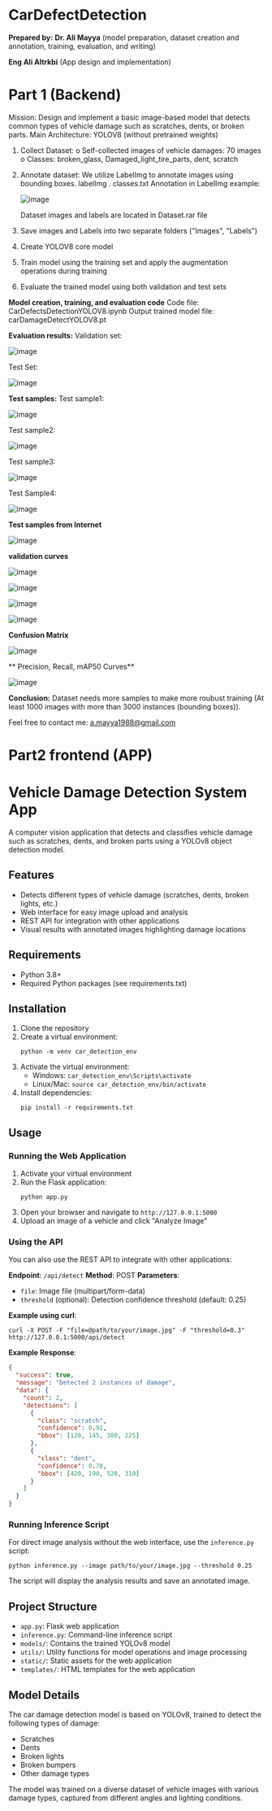 # CarDefectDetection
**Prepared by:**
**Dr. Ali Mayya** (model preparation, dataset creation and annotation, training, evaluation, and writing)

**Eng Ali Altrkbi** (App design and implementation)

# Part 1 (Backend)
Mission: Design and implement a basic image-based model that detects common types of vehicle damage such as scratches, dents, or broken parts. 
Main Architecture: YOLOV8 (without pretrained weights)
1.	Collect Dataset:
o	Self-collected images of vehicle damages: 70 images
o	Classes: broken_glass, Damaged_light_tire_parts, dent, scratch

2. Annotate dataset:
   We utilize LabelImg to annotate images using bounding boxes.
        labelImg . classes.txt
   Annotation in LabelImg example:
   
   ![image](https://github.com/user-attachments/assets/619c857d-ad3a-43c5-90b8-c398b436af32)
   

   Dataset images and labels are located in Dataset.rar file
   
4. Save images and Labels into two separate folders ("Images", "Labels")
   
6. Create YOLOV8 core model
   
8. Train model using the training set and apply the augmentation operations during training
   
10. Evaluate the trained model using both validation and test sets
   
**Model creation, training, and evaluation code**
Code file: CarDefectsDetectionYOLOV8.ipynb
Output trained model file: carDamageDetectYOLOV8.pt

**Evaluation results:**
Validation set:

![image](https://github.com/user-attachments/assets/bade578c-2d0f-4512-865a-b00008a2739a)


Test Set:

![image](https://github.com/user-attachments/assets/c5742c6c-52fd-450b-9cca-b240f2e8fe1f)

**Test samples:**
Test sample1:

![image](https://github.com/user-attachments/assets/9062be5a-d4fc-48ba-a179-00a3bc95214e)

Test sample2:

![image](https://github.com/user-attachments/assets/2356850e-9394-4c67-b84d-630ebb79626a)

Test sample3:

![image](https://github.com/user-attachments/assets/792da005-8892-4e96-ad9f-6d232e857d2e)

Test Sample4:

![image](https://github.com/user-attachments/assets/7e6abdd5-90f0-43e9-b459-9aa19f564c64)


**Test samples from Internet**

![image](https://github.com/user-attachments/assets/25a7aa1e-7470-402a-abe2-07f26b467f71)


**validation curves**


![image](https://github.com/user-attachments/assets/1f53c4e9-1887-4424-a7da-2b349a33a465)

![image](https://github.com/user-attachments/assets/7adda13b-41fb-4eb7-81c3-4ff6322c62ce)

![image](https://github.com/user-attachments/assets/a63a676b-b3e1-4959-9582-c3fdf490d9bf)

![image](https://github.com/user-attachments/assets/bd204d1e-51b5-41a4-9821-af4b4c3ef479)


**Confusion Matrix**

![image](https://github.com/user-attachments/assets/de5518dc-8ebc-4bb7-aad0-3fe68086331a)


** Precision, Recall, mAP50 Curves**

![image](https://github.com/user-attachments/assets/e61e46b8-c85b-4172-a7ae-8e6ea1cc18f0)




**Conclusion:** Dataset needs more samples to make more roubust training (At least 1000 images with more than 3000 instances (bounding boxes)).

Feel free to contact me: a.mayya1988@gmail.com


# Part2 frontend (APP)
# Vehicle Damage Detection System App

A computer vision application that detects and classifies vehicle damage such as scratches, dents, and broken parts using a YOLOv8 object detection model.

## Features

- Detects different types of vehicle damage (scratches, dents, broken lights, etc.)
- Web interface for easy image upload and analysis
- REST API for integration with other applications
- Visual results with annotated images highlighting damage locations

## Requirements

- Python 3.8+
- Required Python packages (see requirements.txt)

## Installation

1. Clone the repository
2. Create a virtual environment:
   ```
   python -m venv car_detection_env
   ```
3. Activate the virtual environment:
   - Windows: `car_detection_env\Scripts\activate`
   - Linux/Mac: `source car_detection_env/bin/activate`
4. Install dependencies:
   ```
   pip install -r requirements.txt
   ```

## Usage

### Running the Web Application

1. Activate your virtual environment
2. Run the Flask application:
   ```
   python app.py
   ```
3. Open your browser and navigate to `http://127.0.0.1:5000`
4. Upload an image of a vehicle and click "Analyze Image"

### Using the API

You can also use the REST API to integrate with other applications:

**Endpoint**: `/api/detect`
**Method**: POST
**Parameters**:
- `file`: Image file (multipart/form-data)
- `threshold` (optional): Detection confidence threshold (default: 0.25)

**Example using curl**:
```
curl -X POST -F "file=@path/to/your/image.jpg" -F "threshold=0.3" http://127.0.0.1:5000/api/detect
```

**Example Response**:
```json
{
  "success": true,
  "message": "Detected 2 instances of damage",
  "data": {
    "count": 2,
    "detections": [
      {
        "class": "scratch",
        "confidence": 0.92,
        "bbox": [120, 145, 380, 225]
      },
      {
        "class": "dent",
        "confidence": 0.78,
        "bbox": [420, 190, 520, 310]
      }
    ]
  }
}
```

### Running Inference Script

For direct image analysis without the web interface, use the `inference.py` script:

```
python inference.py --image path/to/your/image.jpg --threshold 0.25
```

The script will display the analysis results and save an annotated image.

## Project Structure

- `app.py`: Flask web application
- `inference.py`: Command-line inference script
- `models/`: Contains the trained YOLOv8 model
- `utils/`: Utility functions for model operations and image processing
- `static/`: Static assets for the web application
- `templates/`: HTML templates for the web application

## Model Details

The car damage detection model is based on YOLOv8, trained to detect the following types of damage:
- Scratches
- Dents
- Broken lights
- Broken bumpers
- Other damage types

The model was trained on a diverse dataset of vehicle images with various damage types, captured from different angles and lighting conditions.



